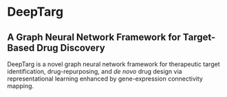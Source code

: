 # DeepTarg
## A Graph Neural Network Framework for Target-Based Drug Discovery
DeepTarg is a novel graph neural network framework for therapeutic target identification, drug-repurposing, and _de novo_ drug design via representational learning enhanced by gene-expression connectivity mapping.
